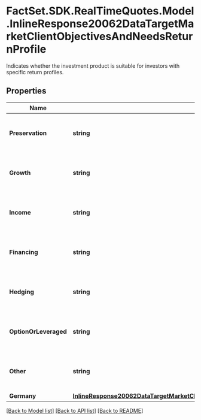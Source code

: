 # FactSet.SDK.RealTimeQuotes.Model.InlineResponse20062DataTargetMarketClientObjectivesAndNeedsReturnProfile
Indicates whether the investment product is suitable for investors with specific return profiles.

## Properties

Name | Type | Description | Notes
------------ | ------------- | ------------- | -------------
**Preservation** | **string** | Indicates whether the investment product is suitable for investors with the return profile \&quot;preservation\&quot;. | [optional] 
**Growth** | **string** | Indicates whether the investment product is suitable for investors with the return profile \&quot;growth\&quot;. | [optional] 
**Income** | **string** | Indicates whether the investment product is suitable for investors with the return profile \&quot;income\&quot;. | [optional] 
**Financing** | **string** | Indicates whether the investment product is suitable for investors with the return profile \&quot;financing\&quot;. | [optional] 
**Hedging** | **string** | Indicates whether the investment product is suitable for investors with the return profile \&quot;hedging\&quot;. | [optional] 
**OptionOrLeveraged** | **string** | Indicates whether the investment product is suitable for investors with the return profile \&quot;leverage\&quot;. | [optional] 
**Other** | **string** | Indicates whether the investment product is suitable for investors with the return profile \&quot;other\&quot;. | [optional] 
**Germany** | [**InlineResponse20062DataTargetMarketClientObjectivesAndNeedsReturnProfileGermany**](InlineResponse20062DataTargetMarketClientObjectivesAndNeedsReturnProfileGermany.md) |  | [optional] 

[[Back to Model list]](../README.md#documentation-for-models) [[Back to API list]](../README.md#documentation-for-api-endpoints) [[Back to README]](../README.md)

